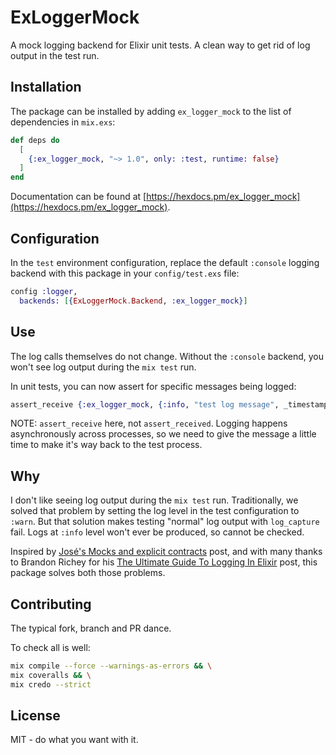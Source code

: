 # ExLoggerMock

A mock logging backend for Elixir unit tests. A clean way to get rid of log output in the test run.

## Installation

The package can be installed by adding `ex_logger_mock` to the list of dependencies in `mix.exs`:

```elixir
def deps do
  [
    {:ex_logger_mock, "~> 1.0", only: :test, runtime: false}
  ]
end
```

Documentation can be found at
[https://hexdocs.pm/ex_logger_mock](https://hexdocs.pm/ex_logger_mock).

## Configuration

In the `test` environment configuration, replace the default `:console` logging backend with this
package in your `config/test.exs` file:

```elixir
config :logger,
  backends: [{ExLoggerMock.Backend, :ex_logger_mock}]
```

## Use

The log calls themselves do not change. Without the `:console` backend, you won't see log output
during the `mix test` run.

In unit tests, you can now assert for specific messages being logged:

```elixir
assert_receive {:ex_logger_mock, {:info, "test log message", _timestamp, _metadata}}
```

NOTE: `assert_receive` here, not `assert_received`. Logging happens asynchronously across processes,
so we need to give the message a little time to make it's way back to the test process.

## Why

I don't like seeing log output during the `mix test` run. Traditionally, we solved that problem by
setting the log level in the test configuration to `:warn`. But that solution makes testing "normal"
log output with `log_capture` fail. Logs at `:info` level won't ever be produced, so cannot be
checked.

Inspired by [José's Mocks and explicit
contracts](http://blog.plataformatec.com.br/2015/10/mocks-and-explicit-contracts/) post, and with
many thanks to Brandon Richey for his [The Ultimate Guide To Logging In
Elixir](https://timber.io/blog/the-ultimate-guide-to-logging-in-elixir/) post, this package solves
both those problems.

## Contributing

The typical fork, branch and PR dance.

To check all is well:

```bash
mix compile --force --warnings-as-errors && \
mix coveralls && \
mix credo --strict
```

## License

MIT - do what you want with it.
